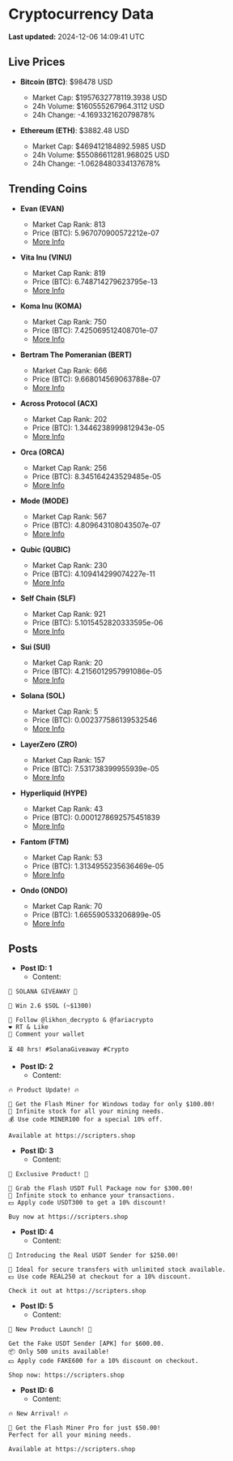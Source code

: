 # Cryptocurrency Data

**Last updated:** 2024-12-06 14:09:41 UTC

## Live Prices
- **Bitcoin (BTC)**: $98478 USD
  - Market Cap: $1957632778119.3938 USD
  - 24h Volume: $160555267964.3112 USD
  - 24h Change: -4.169332162079878%

- **Ethereum (ETH)**: $3882.48 USD
  - Market Cap: $469412184892.5985 USD
  - 24h Volume: $55086611281.968025 USD
  - 24h Change: -1.0628480334137678%

## Trending Coins
- **Evan (EVAN)**
  - Market Cap Rank: 813
  - Price (BTC): 5.967070900572212e-07
  - [More Info](https://www.coingecko.com/en/coins/evan)

- **Vita Inu (VINU)**
  - Market Cap Rank: 819
  - Price (BTC): 6.748714279623795e-13
  - [More Info](https://www.coingecko.com/en/coins/vita-inu)

- **Koma Inu (KOMA)**
  - Market Cap Rank: 750
  - Price (BTC): 7.425069512408701e-07
  - [More Info](https://www.coingecko.com/en/coins/koma-inu)

- **Bertram The Pomeranian (BERT)**
  - Market Cap Rank: 666
  - Price (BTC): 9.668014569063788e-07
  - [More Info](https://www.coingecko.com/en/coins/bertram-the-pomeranian)

- **Across Protocol (ACX)**
  - Market Cap Rank: 202
  - Price (BTC): 1.3446238999812943e-05
  - [More Info](https://www.coingecko.com/en/coins/across-protocol)

- **Orca (ORCA)**
  - Market Cap Rank: 256
  - Price (BTC): 8.345164243529485e-05
  - [More Info](https://www.coingecko.com/en/coins/orca)

- **Mode (MODE)**
  - Market Cap Rank: 567
  - Price (BTC): 4.809643108043507e-07
  - [More Info](https://www.coingecko.com/en/coins/mode)

- **Qubic (QUBIC)**
  - Market Cap Rank: 230
  - Price (BTC): 4.109414299074227e-11
  - [More Info](https://www.coingecko.com/en/coins/qubic)

- **Self Chain (SLF)**
  - Market Cap Rank: 921
  - Price (BTC): 5.1015452820333595e-06
  - [More Info](https://www.coingecko.com/en/coins/self-chain)

- **Sui (SUI)**
  - Market Cap Rank: 20
  - Price (BTC): 4.2156012957991086e-05
  - [More Info](https://www.coingecko.com/en/coins/sui)

- **Solana (SOL)**
  - Market Cap Rank: 5
  - Price (BTC): 0.002377586139532546
  - [More Info](https://www.coingecko.com/en/coins/solana)

- **LayerZero (ZRO)**
  - Market Cap Rank: 157
  - Price (BTC): 7.531738399955939e-05
  - [More Info](https://www.coingecko.com/en/coins/layerzero)

- **Hyperliquid (HYPE)**
  - Market Cap Rank: 43
  - Price (BTC): 0.0001278692575451839
  - [More Info](https://www.coingecko.com/en/coins/hyperliquid)

- **Fantom (FTM)**
  - Market Cap Rank: 53
  - Price (BTC): 1.3134955235636469e-05
  - [More Info](https://www.coingecko.com/en/coins/fantom)

- **Ondo (ONDO)**
  - Market Cap Rank: 70
  - Price (BTC): 1.665590533206899e-05
  - [More Info](https://www.coingecko.com/en/coins/ondo)

## Posts
- **Post ID: 1**
  - Content:
```
🚀 SOLANA GIVEAWAY 🚀

🎁 Win 2.6 $SOL (~$1300)

🤝 Follow @likhon_decrypto & @fariacrypto
❤️ RT & Like
💬 Comment your wallet

⏳ 48 hrs! #SolanaGiveaway #Crypto
```

- **Post ID: 2**
  - Content:
```
🔥 Product Update! 🔥

🚀 Get the Flash Miner for Windows today for only $100.00!
🔋 Infinite stock for all your mining needs.
💰 Use code MINER100 for a special 10% off.

Available at https://scripters.shop
```

- **Post ID: 3**
  - Content:
```
🎁 Exclusive Product! 🎁

💸 Grab the Flash USDT Full Package now for $300.00!
🎉 Infinite stock to enhance your transactions.
💵 Apply code USDT300 to get a 10% discount!

Buy now at https://scripters.shop
```

- **Post ID: 4**
  - Content:
```
💎 Introducing the Real USDT Sender for $250.00!

💼 Ideal for secure transfers with unlimited stock available.
💵 Use code REAL250 at checkout for a 10% discount.

Check it out at https://scripters.shop
```

- **Post ID: 5**
  - Content:
```
🚀 New Product Launch! 🚀

Get the Fake USDT Sender [APK] for $600.00.
📦 Only 500 units available!
💵 Apply code FAKE600 for a 10% discount on checkout.

Shop now: https://scripters.shop
```

- **Post ID: 6**
  - Content:
```
🔥 New Arrival! 🔥

💸 Get the Flash Miner Pro for just $50.00!
Perfect for all your mining needs.

Available at https://scripters.shop
```


